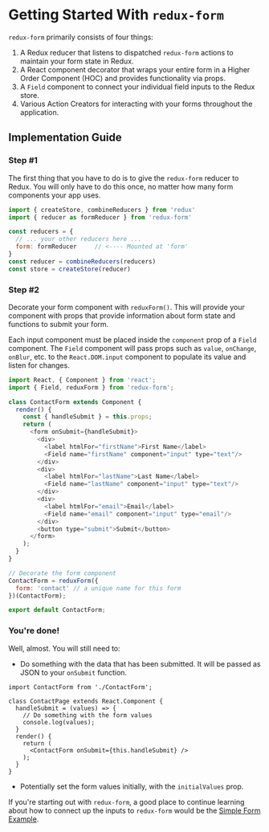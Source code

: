 # Getting Started With `redux-form`

`redux-form` primarily consists of four things: 

1. A Redux reducer that listens to dispatched `redux-form` actions to maintain your form state in
Redux.
2. A React component decorator that wraps your entire form in a Higher Order Component (HOC) and 
provides functionality via props.
3. A `Field` component to connect your individual field inputs to the Redux store.
4. Various Action Creators for interacting with your forms throughout the application.

## Implementation Guide

### Step #1

The first thing that you have to do is to give the `redux-form` reducer to Redux. You will only
have to do this once, no matter how many form components your app uses.

```js
import { createStore, combineReducers } from 'redux'
import { reducer as formReducer } from 'redux-form'

const reducers = {
  // ... your other reducers here ...
  form: formReducer     // <---- Mounted at 'form'
}
const reducer = combineReducers(reducers)
const store = createStore(reducer)
```

### Step #2

Decorate your form component with `reduxForm()`. This will provide your component with props that
provide information about form state and functions to submit your form.

Each input component must be placed inside the `component` prop of a `Field` component. The `Field`
component will pass props such as `value`, `onChange`, `onBlur`, etc. to the `React.DOM.input` 
component to populate its value and listen for changes.
  
```js
import React, { Component } from 'react';
import { Field, reduxForm } from 'redux-form';

class ContactForm extends Component {
  render() {
    const { handleSubmit } = this.props;
    return (
      <form onSubmit={handleSubmit}>
        <div>
          <label htmlFor="firstName">First Name</label>
          <Field name="firstName" component="input" type="text"/>
        </div>
        <div>
          <label htmlFor="lastName">Last Name</label>
          <Field name="lastName" component="input" type="text"/>
        </div>
        <div>
          <label htmlFor="email">Email</label>
          <Field name="email" component="input" type="email"/>
        </div>
        <button type="submit">Submit</button>
      </form>
    );
  }
}

// Decorate the form component
ContactForm = reduxForm({
  form: 'contact' // a unique name for this form
})(ContactForm);

export default ContactForm;
```

### You're done!

Well, almost. You will still need to:
 
* Do something with the data that has been submitted. It will be passed as JSON to your `onSubmit`
function.

```
import ContactForm from './ContactForm';

class ContactPage extends React.Component {
  handleSubmit = (values) => {
    // Do something with the form values
    console.log(values);
  }
  render() {
    return (
      <ContactForm onSubmit={this.handleSubmit} />
    );
  }
}

```
* Potentially set the form values initially, with the `initialValues` prop.

If you're starting out with `redux-form`, a good place to continue learning about how to connect
up the inputs to `redux-form` would be the
[Simple Form Example](https://redux-form.com/6.3.1/examples/simple).
